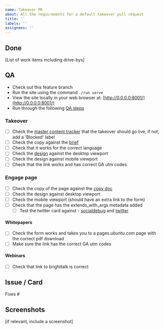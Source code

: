 ```yaml
---
name: Takeover PR
about: All the requirements for a default takeover pull request
title: ''
labels: ''
assignees: ''
---
```

## Done

[List of work items including drive-bys]

## QA

- Check out this feature branch
- Run the site using the command `./run serve`
- View the site locally in your web browser at: [http://0.0.0.0:8001/](http://0.0.0.0:8001/)
- Run through the following [QA steps](https://canonical-web-and-design.github.io/practices/workflow/qa-steps.html)

### Takeover

- [ ] Check the [master content tracker](https://docs.google.com/spreadsheets/d/1MaFd-ZHWpRVjIP9Sj_dOCIGOtl-GJYbrXewt5EG4m80/edit#gid=564832475) that the takeover should go live, if not, add a 'Blocked' label
- [ ] Check the copy against the [brief]()
- [ ] Check that it works for the correct language
- [ ] Check the [design]() against the desktop viewport
- [ ] Check the design against mobile viewport
- [ ] Check that the link works and has correct GA utm codes

### Engage page

- [ ] Check the copy of the page against the [copy doc]()
- [ ] Check the design against desktop viewport
- [ ] Check the mobile viewport (should have an extra link to the form)
- [ ] Check that the page has the extends_with_args metadata added
    - [ ] Test the twitter card against - [socialdebug](https://socialdebug.com/) and [twitter](https://cards-dev.twitter.com/validator)

#### Whitepapers

- [ ] Check the form works and takes you to a pages.ubuntu.com page with the correct pdf download
- [ ] Make sure the link has the correct GA utm codes

#### Webinars

- [ ] Check that link to brighttalk is correct

## Issue / Card

Fixes #

## Screenshots

[if relevant, include a screenshot]
